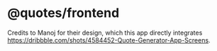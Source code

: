 # @quotes/frontend

Credits to Manoj for their design, which this app directly integrates https://dribbble.com/shots/4584452-Quote-Generator-App-Screens.
